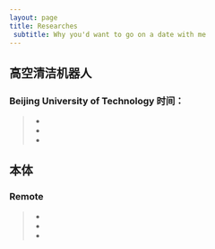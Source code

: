 ```yaml
---
layout: page
title: Researches
 subtitle: Why you'd want to go on a date with me
---
```

## 高空清洁机器人
### Beijing University of Technology            时间：
> -
> -
> -
## 本体
### Remote           
> -
> -
> -
